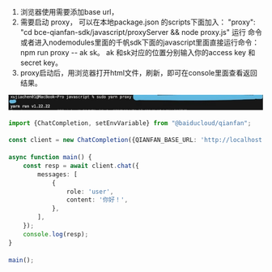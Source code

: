 
1. 浏览器使用需要添加base url，
2. 需要启动 proxy， 可以在本地package.json 的scripts下面加入： "proxy": "cd bce-qianfan-sdk/javascript/proxyServer && node proxy.js" 运行 命令
或者进入nodemodules里面的千帆sdk下面的javascript里面直接运行命令： npm run proxy -- ak sk。 ak 和sk对应的位置分别输入你的access key 和secret key。
3. proxy启动后，用浏览器打开html文件，刷新，即可在console里面查看返回结果。

![browserproxy](../imgs/proxy.jpeg)


```ts
import {ChatCompletion, setEnvVariable} from "@baiducloud/qianfan";

const client = new ChatCompletion({QIANFAN_BASE_URL: 'http://localhost:3001'});

async function main() {
    const resp = await client.chat({
        messages: [
            {
                role: 'user',
                content: '你好！',
            },
        ],
    });
    console.log(resp);
}

main();
```
